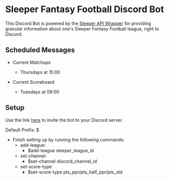 # Sleeper Fantasy Football Discord Bot

This Discord Bot is powered by the [Sleeper API Wrapper](https://github.com/SwapnikKatkoori/sleeper-api-wrapper) for providing granular information about one's Sleeper Fantasy Football league, right to Discord.

## Scheduled Messages

* Current Matchups
    * Thursdays at 15:00

* Current Scoreboard
    * Tuesdays at 09:00

## Setup

Use the link [here](https://discord.com/api/oauth2/authorize?client_id=871087848311382086&permissions=103079267328&scope=bot) to invite the bot to your Discord server.

Default Prefix: $

* Finish setting up by running the following commands:
    * add-league:
        * $add-league sleeper_league_id
    * set-channel:
        * $set-channel discord_channel_id
    * set-score-type
        * $set-score-type pts_ppr/pts_half_ppr/pts_std